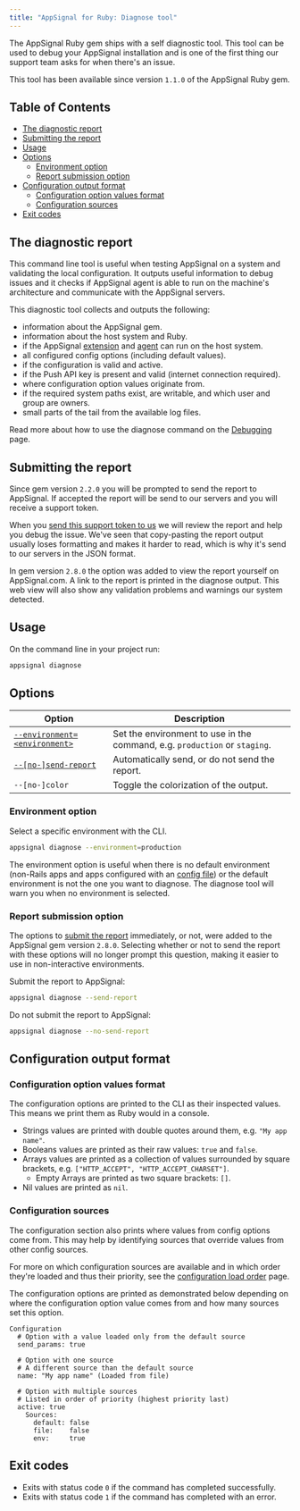 ```yaml
---
title: "AppSignal for Ruby: Diagnose tool"
---
```


The AppSignal Ruby gem ships with a self diagnostic tool. This tool can be used to debug your AppSignal installation and is one of the first thing our support team asks for when there's an issue.

This tool has been available since version `1.1.0` of the AppSignal Ruby gem.

## Table of Contents

- [The diagnostic report](#the-diagnostic-report)
- [Submitting the report](#submitting-the-report)
- [Usage](#usage)
- [Options](#options)
  - [Environment option](#environment-option)
  - [Report submission option](#report-submission-option)
- [Configuration output format](#configuration-output-format)
  - [Configuration option values format](#configuration-option-values-format)
  - [Configuration sources](#configuration-sources)
- [Exit codes](#exit-codes)

## The diagnostic report

This command line tool is useful when testing AppSignal on a system and validating the local configuration. It outputs useful information to debug issues and it checks if AppSignal agent is able to run on the machine's architecture and communicate with the AppSignal servers.

This diagnostic tool collects and outputs the following:

- information about the AppSignal gem.
- information about the host system and Ruby.
- if the AppSignal [extension](/appsignal/how-appsignal-operates.html#extension) and [agent](/appsignal/how-appsignal-operates.html#agent) can run on the host system.
- all configured config options (including default values).
- if the configuration is valid and active.
- if the Push API key is present and valid (internet connection required).
- where configuration option values originate from.
- if the required system paths exist, are writable, and which user and group are owners.
- small parts of the tail from the available log files.

Read more about how to use the diagnose command on the [Debugging][debugging] page.

## Submitting the report

Since gem version `2.2.0` you will be prompted to send the report to AppSignal. If accepted the report will be send to our servers and you will receive a support token.

When you [send this support token to us](mailto:support@appsignal.com) we will review the report and help you debug the issue. We've seen that copy-pasting the report output usually loses formatting and makes it harder to read, which is why it's send to our servers in the JSON format.

In gem version `2.8.0` the option was added to view the report yourself on AppSignal.com. A link to the report is printed in the diagnose output. This web view will also show any validation problems and warnings our system detected.

## Usage

On the command line in your project run:

```bash
appsignal diagnose
```

## Options

| Option         | Description                            |
| -------------- | -------------------------------------- |
| [`--environment=<environment>`](#environment-option) | Set the environment to use in the command, e.g. `production` or `staging`. |
| [`--[no-]send-report`](#report-submission-option) | Automatically send, or do not send the report. |
| `--[no-]color` | Toggle the colorization of the output. |

### Environment option

Select a specific environment with the CLI.

```bash
appsignal diagnose --environment=production
```

The environment option is useful when there is no default environment (non-Rails apps and apps configured with an [config file](/ruby/configuration/load-order.html#file)) or the default environment is not the one you want to diagnose. The diagnose tool will warn you when no environment is selected.

### Report submission option

The options to [submit the report](#submitting-the-report) immediately, or not, were added to the AppSignal gem version `2.8.0`. Selecting whether or not to send the report with these options will no longer prompt this question, making it easier to use in non-interactive environments.

Submit the report to AppSignal:

```bash
appsignal diagnose --send-report
```

Do not submit the report to AppSignal:

```bash
appsignal diagnose --no-send-report
```

## Configuration output format

### Configuration option values format

The configuration options are printed to the CLI as their inspected values. This means we print them as Ruby would in a console.

- Strings values are printed with double quotes around them, e.g. `"My app name"`.
- Booleans values are printed as their raw values: `true` and `false`.
- Arrays values are printed as a collection of values surrounded by square brackets, e.g. `["HTTP_ACCEPT", "HTTP_ACCEPT_CHARSET"]`.
  - Empty Arrays are printed as two square brackets: `[]`.
- Nil values are printed as `nil`.

### Configuration sources

The configuration section also prints where values from config options come from. This may help by identifying sources that override values from other config sources.

For more on which configuration sources are available and in which order they're loaded and thus their priority, see the [configuration load order](/ruby/configuration/load-order.html) page.

The configuration options are printed as demonstrated below depending on where the configuration option value comes from and how many sources set this option.

```
Configuration
  # Option with a value loaded only from the default source
  send_params: true

  # Option with one source
  # A different source than the default source
  name: "My app name" (Loaded from file)

  # Option with multiple sources
  # Listed in order of priority (highest priority last)
  active: true
    Sources:
      default: false
      file:    false
      env:     true
```

## Exit codes

- Exits with status code `0` if the command has completed successfully.
- Exits with status code `1` if the command has completed with an error.

[debugging]: /support/debugging.html
